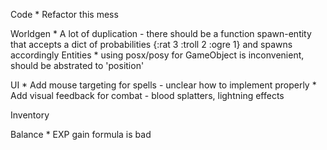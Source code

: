 Code
    * Refactor this mess

Worldgen
    * A lot of duplication - there should be a function spawn-entity that accepts a dict of probabilities {:rat 3 :troll 2 :ogre 1} and spawns accordingly
Entities
    * using posx/posy for GameObject is inconvenient, should be abstrated to 'position'

UI
    * Add mouse targeting for spells - unclear how to implement properly
    * Add visual feedback for combat - blood splatters, lightning effects

Inventory

Balance
    * EXP gain formula is bad
